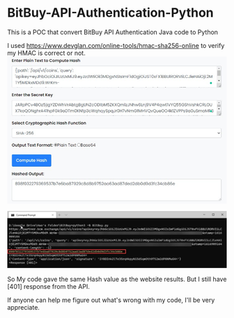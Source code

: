 # BitBuy-API-Authentication-Python
This is a POC that convert BitBuy API Authentication Java code to Python 

I used https://www.devglan.com/online-tools/hmac-sha256-online to verify my HMAC is correct or not.
<img src="01.jpg">

<img src="02.jpg">

So My code gave the same Hash value as the website results. But I still have [401] response from the API. 

If anyone can help me figure out what's wrong with my code, I'll be very appreciate.
